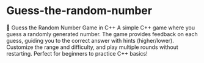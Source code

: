 # Guess-the-random-number
🎯 Guess the Random Number Game in C++  A simple C++ game where you guess a randomly generated number. The game provides feedback on each guess, guiding you to the correct answer with hints (higher/lower). Customize the range and difficulty, and play multiple rounds without restarting. Perfect for beginners to practice C++ basics!
